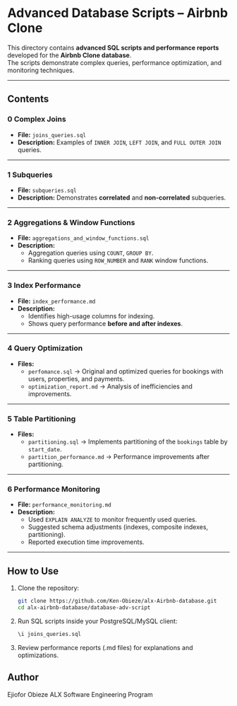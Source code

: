# Advanced Database Scripts – Airbnb Clone

This directory contains **advanced SQL scripts and performance reports** developed for the **Airbnb Clone database**.  
The scripts demonstrate complex queries, performance optimization, and monitoring techniques.

---

## Contents

### 0️ Complex Joins
- **File:** `joins_queries.sql`  
- **Description:** Examples of `INNER JOIN`, `LEFT JOIN`, and `FULL OUTER JOIN` queries.

---

### 1️ Subqueries
- **File:** `subqueries.sql`  
- **Description:** Demonstrates **correlated** and **non-correlated** subqueries.  

---

### 2️ Aggregations & Window Functions
- **File:** `aggregations_and_window_functions.sql`  
- **Description:**  
  - Aggregation queries using `COUNT`, `GROUP BY`.  
  - Ranking queries using `ROW_NUMBER` and `RANK` window functions.

---

### 3️ Index Performance
- **File:** `index_performance.md`  
- **Description:**  
  - Identifies high-usage columns for indexing.  
  - Shows query performance **before and after indexes**.  

---

### 4️ Query Optimization
- **Files:**  
  - `perfomance.sql` → Original and optimized queries for bookings with users, properties, and payments.  
  - `optimization_report.md` → Analysis of inefficiencies and improvements.  

---

### 5️ Table Partitioning
- **Files:**  
  - `partitioning.sql` → Implements partitioning of the `bookings` table by `start_date`.  
  - `partition_performance.md` → Performance improvements after partitioning.  

---

### 6️ Performance Monitoring
- **File:** `performance_monitoring.md`  
- **Description:**  
  - Used `EXPLAIN ANALYZE` to monitor frequently used queries.  
  - Suggested schema adjustments (indexes, composite indexes, partitioning).  
  - Reported execution time improvements.  

---

## How to Use
1. Clone the repository:
   ```bash
   git clone https://github.com/Ken-Obieze/alx-Airbnb-database.git
   cd alx-airbnb-database/database-adv-script
   ```
2. Run SQL scripts inside your PostgreSQL/MySQL client:
   ```bash
   \i joins_queries.sql
   ```
3. Review performance reports (.md files) for explanations and optimizations.

## Author
Ejiofor Obieze
ALX Software Engineering Program
